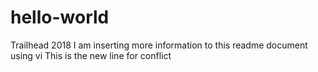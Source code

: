 # hello-world
Trailhead 2018
I am inserting more information to this readme document using vi
This is the new line for conflict

